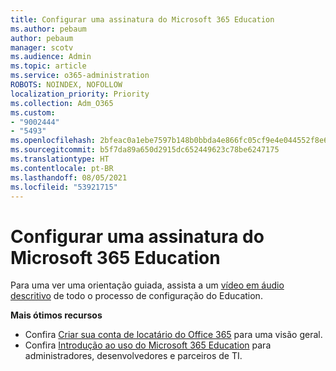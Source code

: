 ```yaml
---
title: Configurar uma assinatura do Microsoft 365 Education
ms.author: pebaum
author: pebaum
manager: scotv
ms.audience: Admin
ms.topic: article
ms.service: o365-administration
ROBOTS: NOINDEX, NOFOLLOW
localization_priority: Priority
ms.collection: Adm_O365
ms.custom:
- "9002444"
- "5493"
ms.openlocfilehash: 2bfeac0a1ebe7597b148b0bbda4e866fc05cf9e4e044552f8e6fa0f4227df736
ms.sourcegitcommit: b5f7da89a650d2915dc652449623c78be6247175
ms.translationtype: HT
ms.contentlocale: pt-BR
ms.lasthandoff: 08/05/2021
ms.locfileid: "53921715"
---
```

# <a name="set-up-a-microsoft-365-education-subscription"></a>Configurar uma assinatura do Microsoft 365 Education

Para uma ver uma orientação guiada, assista a um [vídeo em áudio descritivo](https://aka.ms/M365EduSetup) de todo o processo de configuração do Education.

**Mais ótimos recursos**

- Confira [Criar sua conta de locatário do Office 365](https://docs.microsoft.com/microsoft-365/education/deploy/create-your-office-365-tenant) para uma visão geral.
- Confira [Introdução ao uso do Microsoft 365 Education](https://docs.microsoft.com/education/) para administradores, desenvolvedores e parceiros de TI.